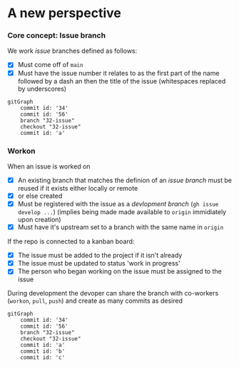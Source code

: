 # A new perspective

### Core concept: Issue branch
We work _issue_ branches defined as follows:

- [x] Must come off of `main`
- [x] Must have the issue number it relates to as the first part of the name followed by a dash an then the title of the issue (whitespaces replaced by underscores)

```mermaid
gitGraph
    commit id: '34'
    commit id: '56'
    branch "32-issue"
    checkout "32-issue"
    commit id: 'a'
```

### Workon
When an issue is worked on 

- [x] An existing branch that matches the definion of an _issue branch_ must be reused if it exists either locally or remote
- [x] or else created
- [x] Must be registered with the issue as a _devlopment branch_ (`gh issue develop ...`) (implies being made made available to `origin` immidiately upon creation)
- [x] Must have it's upstream set to a branch with the same name in `origin`

If the repo is connected to a kanban board:

- [x] The issue must be added to the project if it isn't already
- [x] The issue must be updated to status 'work in progress'
- [x] The person who began working on the issue must be assigned to the issue

During development the devoper can share the branch with co-workers (`workon`, `pull`, `push`) and create as many commits as desired

```mermaid
gitGraph
    commit id: '34'
    commit id: '56'
    branch "32-issue"
    checkout "32-issue"
    commit id: 'a'
    commit id: 'b'
    commit id: 'c'
```
